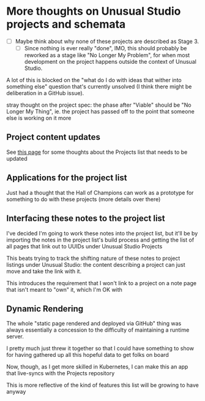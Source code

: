 # More thoughts on Unusual Studio projects and schemata

- [ ] Maybe think about why none of these projects are described as Stage 3.
  - [ ] Since nothing is ever really "done", IMO, this should probably be reworked as a stage like "No Longer My Problem", for when most development on the project happens outside the context of Unusual Studio.

A lot of this is blocked on the "what do I do with ideas that wither into something else" question that's currently unsolved (I think there might be deliberation in a GitHub issue).

stray thought on the project spec: the phase after "Viable" should be "No Longer My Thing", ie. the project has passed off to the point that someone else is working on it more

## Project content updates

See [this page](5t3mg-9fbhp-t29rc-ezsx7-k19ws) for some thoughts about the Projects list that needs to be updated

## Applications for the project list

Just had a thought that the Hall of Champions can work as a prototype for something to do with these projects (more details over there)

## Interfacing these notes to the project list

I've decided I'm going to work these notes into the project list, but it'll be by importing the notes in the project list's build process and getting the list of all pages that link out to UUIDs under Unusual Studio Projects

This beats trying to track the shifting nature of these notes to project listings under Unusual Studio: the content describing a project can just move and take the link with it.

This introduces the requirement that I won't link to a project on a note page that isn't meant to "own" it, which I'm OK with

## Dynamic Rendering

The whole "static page rendered and deployed via GitHub" thing was always essentially a concession to the difficulty of maintaining a runtime server.

I pretty much just threw it together so that I could have something to show for having gathered up all this hopeful data to get folks on board

Now, though, as I get more skilled in Kubernetes, I can make this an app that live-syncs with the Projects repository

This is more reflective of the kind of features this list will be growing to have anyway

